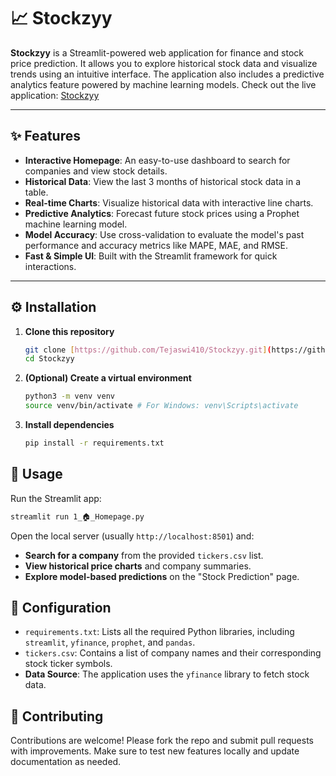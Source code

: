 
# 📈 Stockzyy  

**Stockzyy** is a Streamlit-powered web application for finance and stock price prediction. It allows you to explore historical stock data and visualize trends using an intuitive interface. The application also includes a predictive analytics feature powered by machine learning models.
Check out the live application: [Stockzyy](https://stockzyy.streamlit.app)

---

## ✨ Features  

* **Interactive Homepage**: An easy-to-use dashboard to search for companies and view stock details.
* **Historical Data**: View the last 3 months of historical stock data in a table.
* **Real-time Charts**: Visualize historical data with interactive line charts.
* **Predictive Analytics**: Forecast future stock prices using a Prophet machine learning model.
* **Model Accuracy**: Use cross-validation to evaluate the model's past performance and accuracy metrics like MAPE, MAE, and RMSE.
* **Fast & Simple UI**: Built with the Streamlit framework for quick interactions.

---

## ⚙️ Installation  

1.  **Clone this repository**
    ```bash
    git clone [https://github.com/Tejaswi410/Stockzyy.git](https://github.com/Tejaswi410/Stockzyy.git)
    cd Stockzyy
    ```

3.  **(Optional) Create a virtual environment**
    ```bash
    python3 -m venv venv
    source venv/bin/activate # For Windows: venv\Scripts\activate
    ```

5.  **Install dependencies**
    ```bash
    pip install -r requirements.txt
    ```

## 🚀 Usage  

Run the Streamlit app:  

```bash
streamlit run 1_🏠_Homepage.py
````

Open the local server (usually `http://localhost:8501`) and:

  * **Search for a company** from the provided `tickers.csv` list.
  * **View historical price charts** and company summaries.
  * **Explore model-based predictions** on the "Stock Prediction" page.

## 🔧 Configuration

  * `requirements.txt`: Lists all the required Python libraries, including `streamlit`, `yfinance`, `prophet`, and `pandas`.
  * `tickers.csv`: Contains a list of company names and their corresponding stock ticker symbols.
  * **Data Source**: The application uses the `yfinance` library to fetch stock data.


## 🤝 Contributing

Contributions are welcome\! Please fork the repo and submit pull requests with improvements. Make sure to test new features locally and update documentation as needed.


